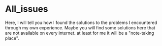 # All_issues
Here, I will tell you how I found the solutions to the problems I encountered through my own experience. Maybe you will find some solutions here that are not available on every internet. at least for me it will be a "note-taking place".
